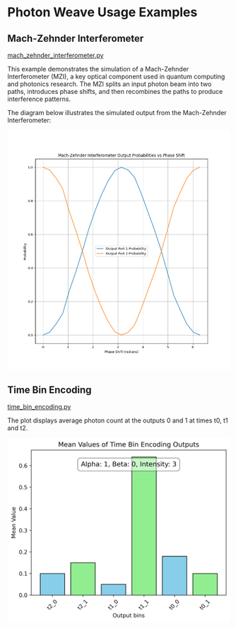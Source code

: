 # Photon Weave Usage Examples

## Mach-Zehnder Interferometer
[mach_zehnder_interferometer.py](./mach_zehnder_interferometer.py)

This example demonstrates the simulation of a Mach-Zehnder Interferometer (MZI), a key optical component used in quantum computing and photonics research. The MZI splits an input photon beam into two paths, introduces phase shifts, and then recombines the paths to produce interference patterns.

The diagram below illustrates the simulated output from the Mach-Zehnder Interferometer:

![Mach-Zehnder Interferometer](plots/mzi.png)


## Time Bin Encoding

[time_bin_encoding.py](./time_bin_encoding.py)

The plot displays average photon count at the outputs 0 and 1 at times t0, t1 and t2.

![Mach-Zehnder Interferometer](plots/time_bin_encoding.png)

